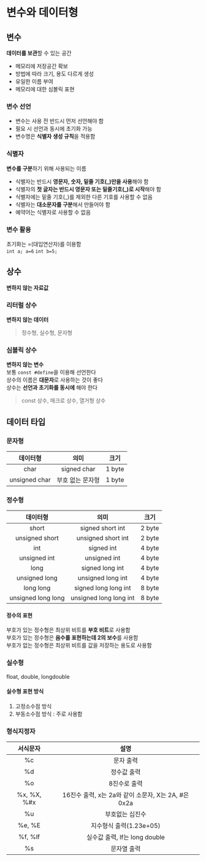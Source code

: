# 변수와 데이터형

## 변수

**데이터를 보관**할 수 있는 공간
- 메모리에 저장공간 확보
- 방법에 따라 크기, 용도 다르게 생성
- 유일한 이름 부여
- 메모리에 대한 심볼릭 표현

### 변수 선언

- 변수는 사용 전 반드시 먼저 선언해야 함
- 필요 시 선언과 동시에 초기화 가능
- 변수명은 **식별자 생성 규칙**을 적용함

### 식별자

**변수를 구분**하기 위해 사용되는 이름
- 식별자는 반드시 **영문자, 숫자, 밑줄 기호(_)만을 사용**해야 함
- 식별자의 **첫 글자는 반드시 영문자 또는 밑줄기호(_)로 시작**해야 함
- 식별자에는 밑줄 기호(_)를 제외한 다른 기호를 사용할 수 없음
- 식별자는 **대소문자를 구분**해서 만들어야 함
- 예약어는 식별자로 사용할 수 없음

### 변수 활용

초기화는 =(대입연산자)를 이용함     
`int a; a=6` `int b=5;`

## 상수

**변하지 않는 자료값**  

### 리터럴 상수

**변하지 않는 데이터**  
> 정수형, 실수형, 문자형

### 심볼릭 상수

**변하지 않는 변수**    
보통 `const #define`을 이용해 선언한다  
상수의 이름은 **대문자**로 사용하는 것이 좋다   
상수는 **선언과 초기화를 동시에** 해야 한다
> const 상수, 매크로 상수, 열거형 상수

## 데이터 타입

### 문자형

|데이터형|의미|크기
|:------:|:-------:|:--------:
|char|signed char|1 byte
|unsigned char|부호 없는 문자형|1 byte

### 정수형

|데이터형|의미|크기
|:------:|:-------:|:--------:
|short|signed short int|2 byte
|unsigned short|unsigned short int|2 byte
|int|signed int|4 byte
|unsigned int|unsigned int|4 byte
|long|signed long int|4 byte
|unsigned long|unsigned long int|4 byte
|long long|signed long long int|8 byte
unsigned long long|unsigned long long int|8 byte

#### 정수의 표현

부호가 있는 정수형은 최상위 비트를 **부호 비트**로 사용함   
부호가 있는 정수형은 **음수를 표현하는데 2의 보수**를 사용함    
부호가 없는 정수형은 최상위 비트를 값을 저장하는 용도로 사용함

### 실수형

float, double, longdouble

#### 실수형 표현 방식

1. 고정소수점 방식
2. 부동소수점 방식 : 주로 사용함

### 형식지정자

|서식문자|설명
|:-:|:-:
|%c|문자 출력
|%d|정수값 출력
|%o|8진수로 출력
|%x, %X, %#x|16진수 출력, x는 2a와 같이 소문자, X는 2A, #은 0x2a
|%u|부호없는 십진수
|%e, %E|지수형식 출력(1.23e+05)
|%f, %lf|실수값 출력, lf는 long double
|%s|문자열 출력

